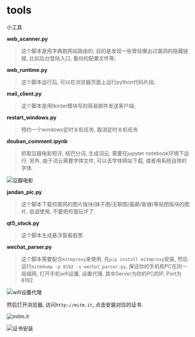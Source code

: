 # tools
小工具

**web_scanner.py**

> 这个脚本是用字典跑网站路由的, 目的是发现一些曾经爆出过漏洞的隐藏链接, 比如后台登陆入口, 备份的配置文件等;

**web_runtime.py**

> 这个脚本运行后, 可以在浏览器页面上运行python代码片段;

**mail_client.py**

> 这个脚本是用tkinter模块写的简易邮件发送客户端;

**restart_windows.py**

> 预约一个windows定时关机任务, 取消定时关机任务

**douban_comment.ipynb**

> 抓取豆瓣电影短评, 结巴分词, 生成词云. 需要在jupyter notebook环境下运行. 另外, 由于词云需要字体文件, 可以去字体网站下载, 或者用系统自带的字体.

![豆瓣电影](./screenshots/douban_movie.png)

**jandan_pic.py**

> 这个脚本下载煎蛋网的图片版块(妹子图/无聊图/画廊/鱼塘)等贴图版块的图片, 低调使用, 不要把煎蛋玩坏了.

**qt5_stock.py**

> 这个脚本生成悬浮窗看股票.

**wechat_parser.py**

> 这个脚本需要配合`mitmproxy`来使用, 先`pip install mitmproxy`安装, 然后运行`mitmdump -p 8192 -s wechat_parser.py`, 保证你的手机和PC在同一局域网, 打开手机wifi设置, 设置代理. 其中Server为你的PC的IP, Port为8192.

![wifi设置代理](./screenshots/wifi_setting.jpg)

然后打开浏览器, 访问`http://mitm.it`, 点击安装对应的证书.

![mitm.it](./screenshots/mitm.jpg)

![证书安装](./screenshots/certificate.jpg)
